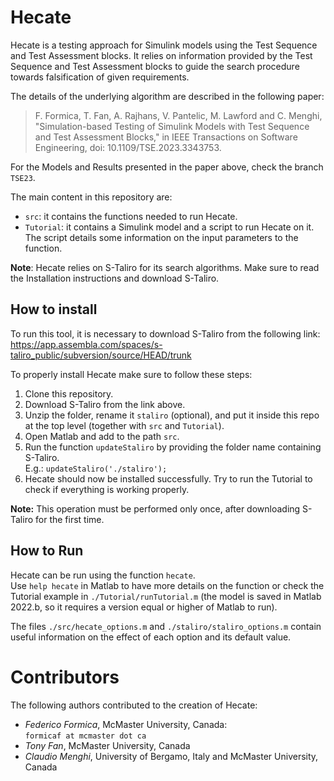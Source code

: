 # Hecate
Hecate is a testing approach for Simulink models using the Test Sequence and Test Assessment blocks. It relies on information provided by the Test Sequence and Test Assessment blocks to guide the search procedure towards falsification of given requirements.

The details of the underlying algorithm are described in the following paper:

> F. Formica, T. Fan, A. Rajhans, V. Pantelic, M. Lawford and C. Menghi, "Simulation-based Testing of Simulink Models with Test Sequence and Test Assessment Blocks," in IEEE Transactions on Software Engineering, doi: 10.1109/TSE.2023.3343753.

For the Models and Results presented in the paper above, check the branch `TSE23`.

The main content in this repository are:
 
* `src`: it contains the functions needed to run Hecate.
* `Tutorial`: it contains a Simulink model and a script to run Hecate on it. The script details some information on the input parameters to the function.

**Note**: Hecate relies on S-Taliro for its search algorithms. Make sure to read the Installation instructions and download S-Taliro.

## How to install
To run this tool, it is necessary to download S-Taliro from the following link: https://app.assembla.com/spaces/s-taliro_public/subversion/source/HEAD/trunk

To properly install Hecate make sure to follow these steps:

1. Clone this repository.
2. Download S-Taliro from the link above.
3. Unzip the folder, rename it `staliro` (optional), and put it inside this repo at the top level (together with `src` and `Tutorial`).
4. Open Matlab and add to the path `src`.
5. Run the function `updateStaliro` by providing the folder name containing S-Taliro.  
E.g.:	`updateStaliro('./staliro');`
6. Hecate should now be installed successfully. Try to run the Tutorial to check if everything is working properly.

**Note:** This operation must be performed only once, after downloading S-Taliro for the first time.

## How to Run
Hecate can be run using the function `hecate`.  
Use `help hecate` in Matlab to have more details on the function or check the Tutorial example in `./Tutorial/runTutorial.m` (the model is saved in Matlab 2022.b, so it requires a version equal or higher of Matlab to run).

The files `./src/hecate_options.m` and `./staliro/staliro_options.m` contain useful information on the effect of each option and its default value.

# Contributors
The following authors contributed to the creation of Hecate:

* *Federico Formica*, McMaster University, Canada:  
`formicaf at mcmaster dot ca`
* *Tony Fan*, McMaster University, Canada
* *Claudio Menghi*, University of Bergamo, Italy and McMaster University, Canada

